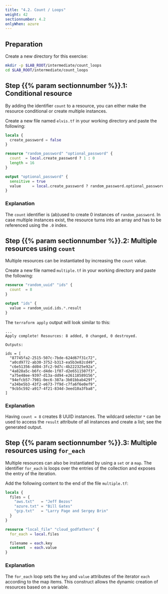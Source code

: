```yaml
---
title: "4.2. Count / Loops"
weight: 42
sectionnumber: 4.2
onlyWhen: azure
---
```



## Preparation

Create a new directory for this exercise:

```bash
mkdir -p $LAB_ROOT/intermediate/count_loops
cd $LAB_ROOT/intermediate/count_loops
```


## Step {{% param sectionnumber %}}.1: Conditional resource

By adding the identifier `count` to a resource, you can either make the resource conditional or
create multiple instances.

Create a new file named `elvis.tf` in your working directory and paste the following:

```terraform
locals {
  create_password = false
}

resource "random_password" "optional_password" {
  count  = local.create_password ? 1 : 0
  length = 16
}

output "optional_password" {
  sensitive = true
  value     = local.create_password ? random_password.optional_password.0.result : null
}
```


### Explanation

The `count` identifier is (ab)used to create 0 instances of `random_password`. In case multiple instances exist, the
resource turns into an array and has to be referenced using the `.0` index.


## Step {{% param sectionnumber %}}.2: Multiple resources using `count`

Multiple resources can be instantiated by increasing the `count` value.

Create a new file named `multiple.tf` in your working directory and paste the following:

```terraform
resource "random_uuid" "ids" {
  count  = 8
}

output "ids" {
  value = random_uuid.ids.*.result
}
```

The `terraform apply` output will look similar to this:
```
...
Apply complete! Resources: 8 added, 0 changed, 0 destroyed.

Outputs:

ids = [
  "87745fa2-2515-507c-7bde-624d67f31c72",
  "a0cd9772-ab30-3752-b313-ea5b3e82cd49",
  "c6e51356-dd04-3fc2-9d7c-4b222325e92a",
  "4a828a5c-b6fc-d4de-1f07-d2e6511507f3",
  "a75e48ee-9397-d13a-dd94-e26118589156",
  "94efcb57-7981-0ec6-387a-3b01bbab429f",
  "a34be5b3-43f2-e673-7f9d-c7fa6f6e0ef9",
  "9cb5c592-a917-4f21-834d-3eed10a3fba8",
]
```


### Explanation

Having `count = 8` creates 8 UUID instances. The wildcard selector `*` can be used to access the `result` attribute
of all instances and create a list; see the generated output.


## Step {{% param sectionnumber %}}.3: Multiple resources using `for_each`

Multiple resources can also be instantiated by using a `set` or a `map`. The identifier `for_each` is loops over
the entries of the collection and exposes the entry of the iteration.

Add the following content to the end of the file `multiple.tf`:

```terraform
locals {
  files = {
    "aws.txt"   = "Jeff Bezos"
    "azure.txt" = "Bill Gates"
    "gcp.txt"   = "Larry Page and Sergey Brin"
  }
}

resource "local_file" "cloud_godfathers" {
  for_each = local.files

  filename = each.key
  content  = each.value
}
```


### Explanation

The `for_each` loop sets the `key` and `value` attributes of the iterator `each` according to the map items.
This construct allows the dynamic creation of resources based on a variable.
